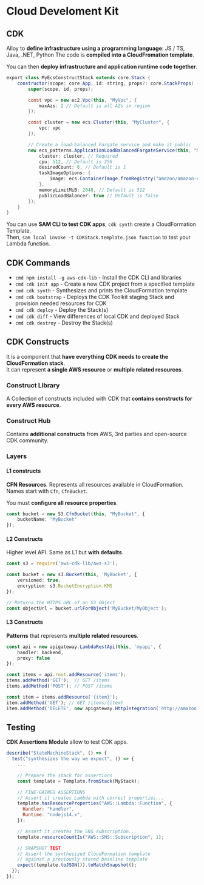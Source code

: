 # Cloud Develoment Kit

## CDK

Alloy to **define infrastructure using a programming language**: JS / TS, Java, .NET, Python
The code is **compiled into a CloudFromation template**.  

You can then **deploy infrastructure and application runtime code together**.

```java
export class MyEcsConstructStack extends core.Stack {
    constructor(scope: core.App, id: string, props?: core.StackProps) {
        super(scope, id, props);

        const vpc = new ec2.Vpc(this, "MyVpc", {
            maxAzs: 2 // Default is all AZs in region
        });

        const cluster = new ecs.Cluster(this, "MyCluster", {
            vpc: vpc
        });

        // Create a load-balanced Fargate service and make it public
        new ecs_patterns.ApplicationLoadBalancedFargateService(this, "MyFargateService", {
            cluster: cluster, // Required
            cpu: 512, // Default is 256
            desiredCount: 6, // Default is 1
            taskImageOptions: { 
                image: ecs.ContainerImage.fromRegistry("amazon/amazon-ecs-sample")
            },
            memoryLimitMiB: 2048, // Default is 512
            publicLoadBalancer: true // Default is false
        });
    }
}
```

You can use **SAM CLI to test CDK apps**, `cdk synth` create a CloudFormation Template.  
Then, `sam local invoke -t CDKStack.template.json function` to test your Lambda function.

## CDK Commands

- `cmd npm install -g aws-cdk-lib` - Install the CDK CLI and libraries
- `cmd cdk init app` - Create a new CDK project from a specified template
- `cmd cdk synth` - Synthesizes and prints the CloudFormation template
- `cmd cdk bootstrap` - Deploys the CDK Toolkit staging Stack and provision needed resources for CDK 
- `cmd cdk deploy` - Deploy the Stack(s)
- `cmd cdk diff` - View differences of local CDK and deployed Stack
- `cmd cdk destroy` - Destroy the Stack(s)

## CDK Constructs

It is a component that **have everything CDK needs to create the CloudFormation stack**.  
It can represent **a single AWS resource** or **multiple related resources**.  

### Construct Library

A Collection of constructs included with CDK that **contains constructs for every AWS resource**.  

### Construct Hub

Contains **additional constructs** from AWS, 3rd parties and open-source CDK community.

### Layers

#### L1 constructs

**CFN Resources**. Represents all resources available in CloudFormation.  
Names start with `Cfn`, `CfnBucket`.  

You must **configure all resource properties**.

```ts
const bucket = new S3.CfnBucket(this, "MyBucket", {
    bucketName: "MyBucket"
});
```

#### L2 Constructs

Higher level API. Same as L1 but **with defaults**.

```ts
const s3 = require('aws-cdk-lib/aws-s3');

const bucket = new s3.Bucket(this, 'MyBucket', {
    versioned: true,
    encryption: s3.BucketEncryption.KMS
});

// Returns the HTTPS URL of an S3 Object
const objectUrl = bucket.urlForObject('MyBucket/MyObject');
```

#### L3 Constructs

**Patterns** that represents **multiple related resources**.

```ts
const api = new apigateway.LambdaRestApi(this, 'myapi', {
    handler: backend,
    proxy: false
});

const items = api.root.addResource('items');
items.addMethod('GET');  // GET /items
items.addMethod('POST'); // POST /items

const item = items.addResource('{item}');
item.addMethod('GET'); // GET /items/{item}
item.addMethod('DELETE', new apigateway.HttpIntegration('http://amazon.com'));
```

## Testing

**CDK Assertions Module** allow to test CDK apps.

```js
describe("StateMachineStack", () => {
  test("synthesizes the way we expect", () => {
    ...

    // Prepare the stack for assertions
    const template = Template.fromStack(MyStack);

    // FINE-GAINED ASSERTIONS
    // Assert it creates Lambda with correct properties...
    template.hasResourceProperties("AWS::Lambda::Function", {
      Handler: "handler",
      Runtime: "nodejs14.x",
    });

    // Assert it creates the SNS subscription...
    template.resourceCountIs("AWS::SNS::Subscription", 1);

    // SNAPSHOT TEST
    // Assert the synthesized CloudFormation template
    // against a previously stored baseline template
    expect(template.toJSON()).toMatchSnapshot();
  });
});
```
